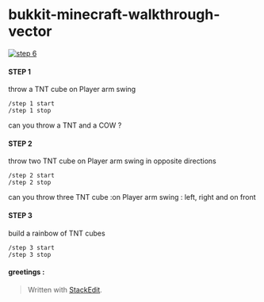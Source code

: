 bukkit-minecraft-walkthrough-vector
==============================

[![step 6](http://toto-castaldi.github.io/cdn/images/tnt-rainbow.png)](https://youtu.be/HepcLMnBi0U "step 6")


#### STEP 1

throw a TNT cube on Player arm swing

	/step 1 start
	/step 1 stop

can you throw a TNT and a COW ?

#### STEP 2

throw two TNT cube on Player arm swing in opposite directions 

	/step 2 start
	/step 2 stop

can you throw three TNT cube :on Player arm swing : left, right and on front

#### STEP 3

build a rainbow of TNT cubes

	/step 3 start
	/step 3 stop



#### greetings :

> Written with [StackEdit](https://stackedit.io/).